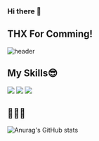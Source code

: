 ### Hi there 👋
## THX For Comming!
![header](https://capsule-render.vercel.app/api?type=wave&color=auto&height=300&section=header&text=HYOJUN%20KIM&fontSize=90)
<!--
**KIMHYOJUN97/KIMHYOJUN97** is a ✨ _special_ ✨ repository because its `README.md` (this file) appears on your GitHub profile.

Here are some ideas to get you started:

- 🔭 I’m currently working on ...
- 🌱 I’m currently learning ...
- 👯 I’m looking to collaborate on ...
- 🤔 I’m looking for help with ...
- 💬 Ask me about ...
- 📫 How to reach me: ...
- 😄 Pronouns: ...
- ⚡ Fun fact: ...
-->

## My Skills😎
<img src="https://img.shields.io/badge/Spring Boot-6DB33F?style=flat-square&logo=Spring Boot&logoColor=white" />
<img src="https://img.shields.io/badge/Java-007396?style=flat-square&logo=Java&logoColor=white" />
<img src="https://img.shields.io/badge/Python-3776AB?style=flat-square&logo=Python&logoColor=white" />


## 🧑🏻‍💻

![Anurag's GitHub stats](https://github-readme-stats.vercel.app/api?username=KIMHYOJUN97&show_icons=true&theme=radical)
